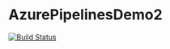 # AzurePipelinesDemo2

[![Build Status](https://dev.azure.com/SymbiosisICTSolutions/AzurePipelinesDemo2/_apis/build/status/AzurePipelinesDemo2?branchName=dev)](https://dev.azure.com/SymbiosisICTSolutions/AzurePipelinesDemo2/_build/latest?definitionId=13&branchName=dev)
